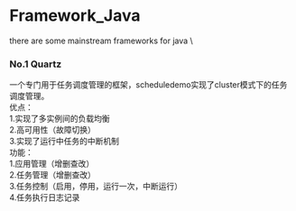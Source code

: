 # Framework_Java
there are some mainstream frameworks for java \

### No.1  Quartz
一个专门用于任务调度管理的框架，scheduledemo实现了cluster模式下的任务调度管理。  
优点：  
  1.实现了多实例间的负载均衡  
  2.高可用性（故障切换）  
  3.实现了运行中任务的中断机制  
功能：  
  1.应用管理（增删查改）  
  2.任务管理（增删查改）  
  3.任务控制（启用，停用，运行一次，中断运行）  
  4.任务执行日志记录  
